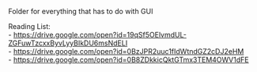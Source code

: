 Folder for everything that has to do with GUI

Reading List: <br />
	- https://drive.google.com/open?id=19qSf5OElvmdUL-ZGFuwTzcxxByvLyyBIkDU6msNdELI <br />
	- https://drive.google.com/open?id=0BzJPR2uuc1fIdWtndGZ2cDJ2eHM <br />
	- https://drive.google.com/open?id=0B8ZDkkicQktGTmx3TEM4OWV1dFE  <br />
